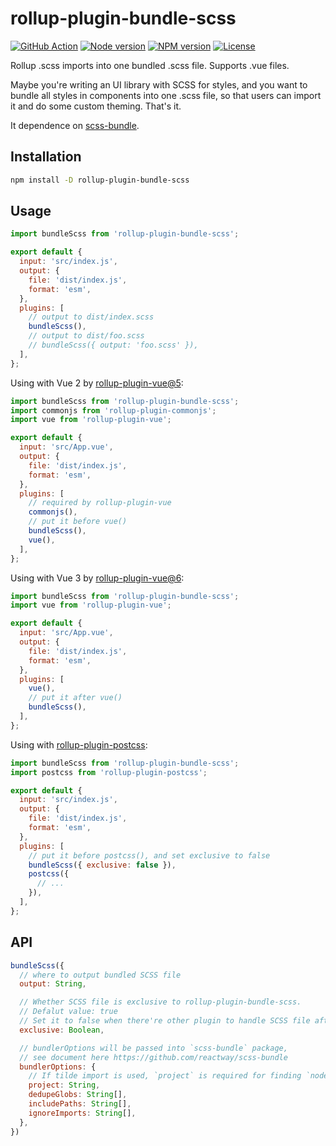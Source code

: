 # rollup-plugin-bundle-scss

[![GitHub Action](https://github.com/weizhenye/rollup-plugin-bundle-scss/workflows/Node%20CI/badge.svg)](https://github.com/weizhenye/rollup-plugin-bundle-scss/actions?query=workflow%3A%22Node+CI%22)
[![Node version](https://badgen.net/npm/node/rollup-plugin-bundle-scss?icon=https://simpleicons.now.sh/node-dot-js/fff)](https://nodejs.org)
[![NPM version](https://badgen.net/npm/v/rollup-plugin-bundle-scss?icon=npm)](https://www.npmjs.com/package/rollup-plugin-bundle-scss)
[![License](https://badgen.net/npm/license/rollup-plugin-bundle-scss?icon=https://api.iconify.design/octicon:law.svg?color=white)](https://github.com/weizhenye/rollup-plugin-bundle-scss/blob/master/LICENSE)

Rollup .scss imports into one bundled .scss file. Supports .vue files.

Maybe you're writing an UI library with SCSS for styles, and you want to bundle all styles in components into one .scss file, so that users can import it and do some custom theming. That's it.

It dependence on [scss-bundle](https://github.com/reactway/scss-bundle).

## Installation

```bash
npm install -D rollup-plugin-bundle-scss
```

## Usage

```js
import bundleScss from 'rollup-plugin-bundle-scss';

export default {
  input: 'src/index.js',
  output: {
    file: 'dist/index.js',
    format: 'esm',
  },
  plugins: [
    // output to dist/index.scss
    bundleScss(),
    // output to dist/foo.scss
    // bundleScss({ output: 'foo.scss' }),
  ],
};
```

Using with Vue 2 by [rollup-plugin-vue@5](https://github.com/vuejs/rollup-plugin-vue):

```js
import bundleScss from 'rollup-plugin-bundle-scss';
import commonjs from 'rollup-plugin-commonjs';
import vue from 'rollup-plugin-vue';

export default {
  input: 'src/App.vue',
  output: {
    file: 'dist/index.js',
    format: 'esm',
  },
  plugins: [
    // required by rollup-plugin-vue
    commonjs(),
    // put it before vue()
    bundleScss(),
    vue(),
  ],
};
```

Using with Vue 3 by [rollup-plugin-vue@6](https://github.com/vuejs/rollup-plugin-vue):

```js
import bundleScss from 'rollup-plugin-bundle-scss';
import vue from 'rollup-plugin-vue';

export default {
  input: 'src/App.vue',
  output: {
    file: 'dist/index.js',
    format: 'esm',
  },
  plugins: [
    vue(),
    // put it after vue()
    bundleScss(),
  ],
};

```

Using with [rollup-plugin-postcss](https://github.com/egoist/rollup-plugin-postcss):

```js
import bundleScss from 'rollup-plugin-bundle-scss';
import postcss from 'rollup-plugin-postcss';

export default {
  input: 'src/index.js',
  output: {
    file: 'dist/index.js',
    format: 'esm',
  },
  plugins: [
    // put it before postcss(), and set exclusive to false
    bundleScss({ exclusive: false }),
    postcss({
      // ...
    }),
  ],
};
```

## API

```js
bundleScss({
  // where to output bundled SCSS file
  output: String,

  // Whether SCSS file is exclusive to rollup-plugin-bundle-scss.
  // Defalut value: true
  // Set it to false when there're other plugin to handle SCSS file after bundleScss()
  exclusive: Boolean,

  // bundlerOptions will be passed into `scss-bundle` package,
  // see document here https://github.com/reactway/scss-bundle
  bundlerOptions: {
    // If tilde import is used, `project` is required for finding `node_modules`
    project: String,
    dedupeGlobs: String[],
    includePaths: String[],
    ignoreImports: String[],
  },
})
```
